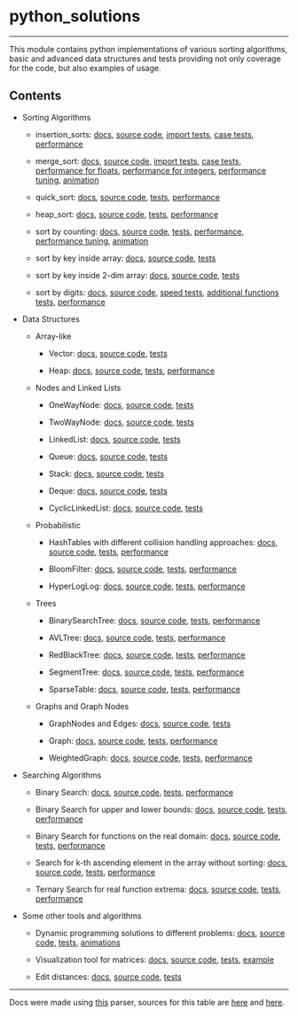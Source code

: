 python_solutions
================
---

This module contains python implementations of various sorting algorithms,
basic and advanced data structures and tests providing not only coverage
for the code, but also examples of usage.

Contents
--------
- Sorting Algorithms
  - insertion_sorts:
[docs](./insert_sort.md),
[source code](../insert_sort.py),
[import tests](../tests/test_insert_sort.py),
[case tests](../tests/test_sorts_and_searches.py),
[performance](../speed_tuning/sorts_for_floats.md)

  - merge_sort:
[docs](./merge_sort.md),
[source code](../merge_sort.py),
[import tests](../tests/test_merge_sort.py),
[case tests](../tests/test_sorts_and_searches.py),
[performance for floats](../speed_tuning/sorts_for_floats.md),
[performance for integers](../speed_tuning/sorts_for_integers.md),
[performance tuning](../speed_tuning/merge_sort_tuning.md),
[animation](../speed_tuning/README.md)

  - quick_sort:
[docs](./quick_sort.md),
[source code](../quick_sort.py),
[tests](../tests/test_sorts_and_searches.py),
[performance](../speed_tuning/sorts_for_floats.md)

  - heap_sort:
[docs](./heap.md),
[source code](../heap.py),
[tests](../tests/test_sorts_and_searches.py),
[performance](../speed_tuning/sorts_for_floats.md)

  - sort by counting:
[docs](./count_sort.md),
[source code](../count_sort.py),
[tests](../tests/test_sorts_and_searches.py),
[performance](../speed_tuning/sorts_for_integers.md),
[performance tuning](../speed_tuning/count_sort_tuning.md),
[animation](../speed_tuning/README.md)

  - sort by key inside array:
[docs](./array_count_sort.md),
[source code](../array_count_sort.py),
[tests](../tests/test_sorts_and_searches.py)

  - sort by key inside 2-dim array:
[docs](./two_dim_array_count_sort.md),
[source code](../two_dim_array_count_sort.py),
[tests](../tests/test_sorts_and_searches.py)

  - sort by digits:
[docs](./digit_sort.md),
[source code](../digit_sort.py),
[speed tests](../tests/test_sorts_and_searches.py),
[additional functions tests](../tests/test_digit_sort.py),
[performance](../speed_tuning/sorts_for_integers.md)

- Data Structures
  - Array-like
    - Vector:
[docs](./vector.md),
[source code](../vector.py),
[tests](../tests/test_vector.py)

    - Heap:
[docs](./heap.md),
[source code](../heap.py),
[tests](../tests/test_heap.py),
[performance]()

  - Nodes and Linked Lists
    - OneWayNode:
[docs](./Node.md),
[source code](../Node.py),
[tests](../tests/test_Node.py)

    - TwoWayNode:
[docs](./DoubleNode.md),
[source code](../DoubleNode.py),
[tests](../tests/test_DoubleNode.py)

    - LinkedList:
[docs](./LinkedList.md),
[source code](../LinkedList.py),
[tests](../tests/test_LinkedList.py)

    - Queue:
[docs](./Queue.md),
[source code](../Queue.py),
[tests](../tests/test_Queue.py)

    - Stack:
[docs](./Stack.md),
[source code](../Stack.py),
[tests](../tests/test_Stack.py)

    - Deque:
[docs](./Deque.md),
[source code](../Deque.py),
[tests](../tests/test_Deque.py)

    - CyclicLinkedList:
[docs](./CyclicLinkedList.md),
[source code](../CyclicLinkedList.py),
[tests](../tests/test_CyclicLinkedList.py)

  - Probabilistic
    - HashTables with different collision handling approaches:
[docs](./hashtable.md),
[source code](../hashtable.py),
[tests](../tests/test_hashtable.py),
[performance]()

    - BloomFilter:
[docs](./bloom_filter.md),
[source code](../bloom_filter.py),
[tests](../tests/test_bloom_filter.py),
[performance]()

    - HyperLogLog:
[docs](./hyperloglog.md),
[source code](../hyperloglog.py),
[tests](../tests/test_hyperloglog.py),
[performance]()

  - Trees
    - BinarySearchTree:
[docs](./bst.md),
[source code](../bst.py),
[tests](../tests/test_bst.py),
[performance]()

    - AVLTree:
[docs](./avl_tree.md),
[source code](../avl_tree.py),
[tests](../tests/test_avl_tree.py),
[performance]()

    - RedBlackTree:
[docs](./red_black_tree.md),
[source code](../red_black_tree.py),
[tests](../tests/test_red_black_tree.py),
[performance]()

    - SegmentTree:
[docs](./segment_tree.md),
[source code](../segment_tree.py),
[tests](../tests/test_segment_tree.py),
[performance]()

    - SparseTable:
[docs](./sparse_table.md),
[source code](../sparse_table.py),
[tests](../tests/test_sparse_table.py),
[performance]()

  - Graphs and Graph Nodes
    - GraphNodes and Edges:
[docs](./graph_nodes.md),
[source code](../graph_nodes.py),
[tests](../tests/test_graph.py)

    - Graph:
[docs](./graph.md),
[source code](../graph.py),
[tests](../tests/test_graph.py),
[performance]()

    - WeightedGraph:
[docs](./weighted_graph.md),
[source code](../weighted_graph.py),
[tests](../tests/test_graph.py),
[performance]()

- Searching Algorithms
  - Binary Search:
[docs](./bin_search.md),
[source code](../bin_search.py),
[tests](../tests/test_sorts_and_searches.py),
[performance]()

  - Binary Search for upper and lower bounds:
[docs](./bounds.md),
[source code](../bounds.py),
[tests](../tests/test_sorts_and_searches.py),
[performance]()

  - Binary Search for functions on the real domain:
[docs](./real_bin_search.md),
[source code](../real_bin_search.py),
[tests](../tests/test_sorts_and_searches.py),
[performance]()

  - Search for k-th ascending element in the array without sorting:
[docs](./split_find.md),
[source code](../split_find.py),
[tests](../tests/test_sorts_and_searches.py),
[performance]()

  - Ternary Search for real function extrema:
[docs](./ternary_search_extremum.md),
[source code](../ternary_search_extremum.py),
[tests](../tests/test_sorts_and_searches.py),
[performance]()

- Some other tools and algorithms
  - Dynamic programming solutions to different problems:
[docs](./dynamic_programming.md),
[source code](../dynamic_programming.py),
[tests](../tests/test_dynamic_programming.py),
[animations]()

  - Visualization tool for matrices:
[docs](./matrix_view.md),
[source code](../matrix_view.py),
[tests](../tests/test_sorts_and_searches.py),
[example]()

  - Edit distances:
[docs](./edit_distance.md),
[source code](../edit_distance.py),
[tests](../tests/test_edit_distance.py)

---
Docs were made using [this](./docs.py) parser, sources for this table are
[here](../__init__.py) and [here](../tests/__init__.py).
